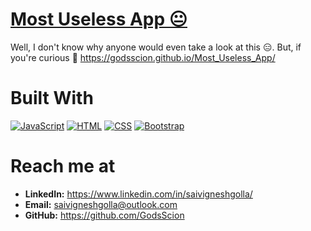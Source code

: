 # [Most Useless App 😐](https://godsscion.github.io/Most_Useless_App/)
Well, I don't know why anyone would even take a look at this 😑. But, if you're curious 🫣 https://godsscion.github.io/Most_Useless_App/

# Built With
[![JavaScript](https://skillicons.dev/icons?i=js&perline=1)](https://developer.mozilla.org/en-US/docs/Web/javascript)  [![HTML](https://skillicons.dev/icons?i=html&perline=1)](https://developer.mozilla.org/en-US/docs/Web/HTML)  [![CSS](https://skillicons.dev/icons?i=css&perline=1)](https://developer.mozilla.org/en-US/docs/Web/CSS)  [![Bootstrap](https://skillicons.dev/icons?i=bootstrap&perline=1)](https://getbootstrap.com/) 

# Reach me at
- **LinkedIn:**   https://www.linkedin.com/in/saivigneshgolla/
- **Email:**      saivigneshgolla@outlook.com
- **GitHub:**     https://github.com/GodsScion
